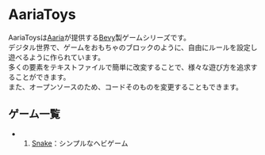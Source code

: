 # AariaToys
AariaToysは[Aaria](https://www.aaria.net/)が提供する[Bevy](https://bevyengine.org/)製ゲームシリーズです。  
デジタル世界で、ゲームをおもちゃのブロックのように、自由にルールを設定し遊べるように作られています。  
多くの要素をテキストファイルで簡単に改変することで、様々な遊び方を追求することができます。  
また、オープンソースのため、コードそのものを変更することもできます。

## ゲーム一覧
- 1. [Snake](https://github.com/Aariar/snake)：シンプルなヘビゲーム
